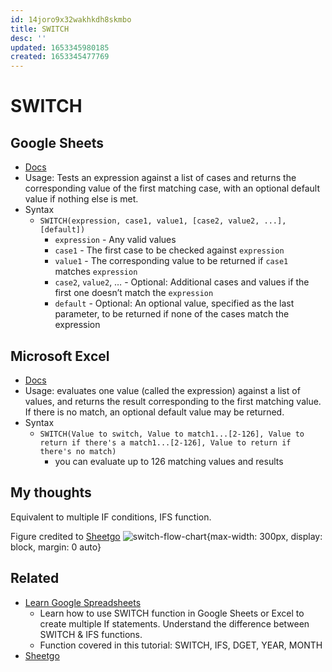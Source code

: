```yaml
---
id: 14joro9x32wakhkdh8skmbo
title: SWITCH
desc: ''
updated: 1653345980185
created: 1653345477769
---
```

# SWITCH

## Google Sheets

- [Docs](https://support.google.com/docs/answer/7013690?hl=en)
- Usage: Tests an expression against a list of cases and returns the corresponding value of the first matching case, with an optional default value if nothing else is met.
- Syntax
    - `SWITCH(expression, case1, value1, [case2, value2, ...], [default])`
        - `expression` - Any valid values
        - `case1` - The first case to be checked against `expression`
        - `value1` - The corresponding value to be returned if `case1` matches `expression`
        - `case2`, `value2`, … - Optional: Additional cases and values if the first one doesn’t match the `expression`
        - `default` - Optional: An optional value, specified as the last parameter, to be returned if none of the cases match the expression

## Microsoft Excel

- [Docs](https://support.microsoft.com/en-us/office/switch-function-47ab33c0-28ce-4530-8a45-d532ec4aa25e)
- Usage: evaluates one value (called the expression) against a list of values, and returns the result corresponding to the first matching value. If there is no match, an optional default value may be returned.
- Syntax
    - `SWITCH(Value to switch, Value to match1...[2-126], Value to return if there's a match1...[2-126], Value to return if there's no match)`
        - you can evaluate up to 126 matching values and results

## My thoughts

Equivalent to multiple IF conditions, IFS function.

Figure credited to [Sheetgo](https://blog.sheetgo.com/google-sheets-formulas/switch-formula-google-sheets/)
![switch-flow-chart](https://blog.sheetgo.com/wp-content/uploads/2020/12/Switch-image-1.png){max-width: 300px, display: block, margin: 0 auto}

## Related

- [Learn Google Spreadsheets](https://www.youtube.com/watch?v=6N2d0LofLKQ)
    - Learn how to use SWITCH function in Google Sheets or Excel to create multiple If statements. Understand the difference between SWITCH & IFS functions.
    - Function covered in this tutorial: SWITCH, IFS, DGET, YEAR, MONTH
- [Sheetgo](https://blog.sheetgo.com/google-sheets-formulas/switch-formula-google-sheets/)
